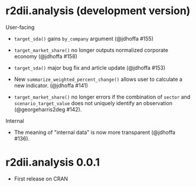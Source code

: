 # r2dii.analysis (development version)

User-facing

* `target_sda()` gains `by_company` argument (@jdhoffa #155)

* `target_market_share()` no longer outputs normalized corporate economy (@jdhoffa #158)

* `target_sda()` major bug fix and article update (@jdhoffa #153)

* New `summarize_weighted_percent_change()` allows user to calculate a new indicator. (@jdhoffa #141)

* `target_market_share()` no longer errors if the combination of `sector` and `scenario_target_value` does not uniquely identify an observation (@georgeharris2deg #142).

Internal

* The meaning of "internal data" is now more transparent (@jdhoffa #136).

# r2dii.analysis 0.0.1

* First release on CRAN
